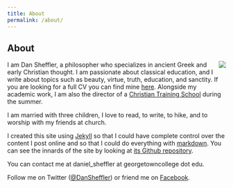```yaml
---
title: About
permalink: /about/
---
```


## About ##

<img style="float: right;" src="http://www.dansheffler.com/files/ProfileSmall.jpg" />I am Dan Sheffler, a philosopher who specializes in ancient Greek and early Christian thought.  I am passionate about classical education, and I write about topics such as beauty, virtue, truth, education, and sanctity.  If you are looking for a full CV you can find mine [here](http://dansheffler.com/cv/).  Alongside my academic work, I am also the director of a [Christian Training School](http://www.ucfky.com/cts/) during the summer.

I am married with three children, I love to read, to write, to hike, and to worship with my friends at church.

I created this site using [Jekyll](https://jekyllrb.com/) so that I could have complete control over the content I post online and so that I could do everything with [markdown](http://whatismarkdown.com/).  You can see the innards of the site by looking at [its Github repository](https://github.com/dansheffler/dansheffler.com).

You can contact me at daniel_sheffler at georgetowncollege dot edu.

Follow me on Twitter ([@DanSheffler](http://twitter.com/DanSheffler)) or friend me on [Facebook](https://www.facebook.com/profile.php?id=100017237433601).

